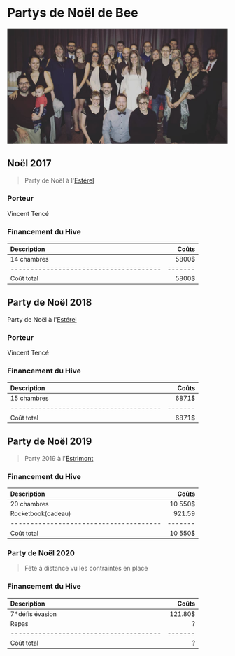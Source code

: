 # Partys de Noël de Bee

![Confoo](../../../assets/img/noel.png)

## Noël 2017

>Party de Noël à l'[Estérel](https://www.esterel.com/)

### Porteur

Vincent Tencé

### Financement du Hive

| Description      | Coûts |
| :----------- |  ---: |
| 14 chambres     | 5800$       |
|  --------------------------------------   | -------       |
| Coût total   | 5800$        |

## Party de Noël 2018
Party de Noël à l'[Estérel](https://www.esterel.com/)

### Porteur
Vincent Tencé

### Financement du Hive
| Description      | Coûts |
| :----------- |  ---: |
| 15 chambres     | 6871$       |
|  --------------------------------------   | -------       |
| Coût total   | 6871$        |


## Party de Noël 2019
> Party 2019 à l'[Estrimont](https://www.estrimont.ca/)

### Financement du Hive

| Description      | Coûts |
| :----------- |  ---: |
| 20 chambres     | 10 550$        |
|Rocketbook(cadeau)|921.59|
|  --------------------------------------   | -------       |
| Coût total   | 10 550$|



### Party de Noël 2020
> Fête à distance vu les contraintes en place

### Financement du Hive

| Description      | Coûts |
| :----------- |  ---: |
| 7*défis évasion     | 121.80$        |
|Repas|?|
|  --------------------------------------   | -------       |
| Coût total   | ?|


